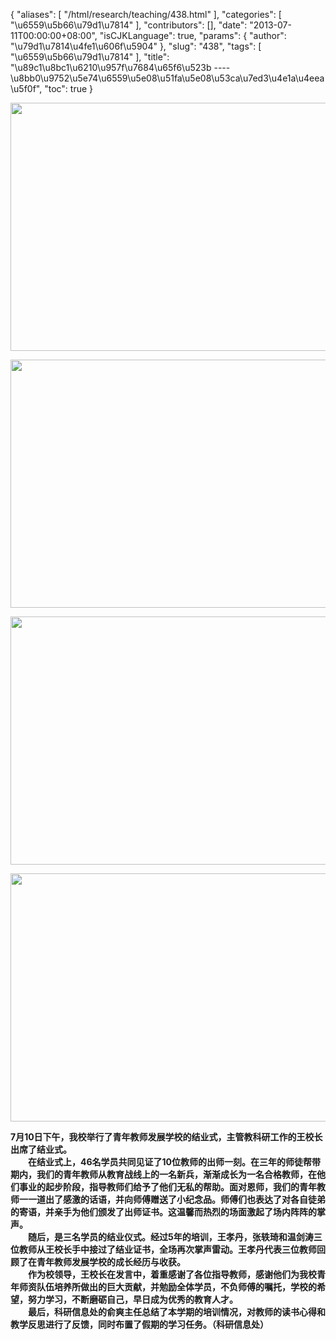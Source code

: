 {
    "aliases": [
        "/html/research/teaching/438.html"
    ],
    "categories": [
        "\u6559\u5b66\u79d1\u7814"
    ],
    "contributors": [],
    "date": "2013-07-11T00:00:00+08:00",
    "isCJKLanguage": true,
    "params": {
        "author": "\u79d1\u7814\u4fe1\u606f\u5904"
    },
    "slug": "438",
    "tags": [
        "\u6559\u5b66\u79d1\u7814"
    ],
    "title": "\u89c1\u8bc1\u6210\u957f\u7684\u65f6\u523b ---- \u8bb0\u9752\u5e74\u6559\u5e08\u51fa\u5e08\u53ca\u7ed3\u4e1a\u4eea\u5f0f",
    "toc": true
}

<img
    src="https://cdn.tfls.online/mirror/full/b98f80959eae466a656c28c0c40099ef6f0cdca3.jpg"
    style="display:block;margin-left:auto;margin-right:auto;"
    decoding="async"
    fetchpriority="auto"
    loading="lazy"
    height="397"
    width="600"
/>


<img
    src="https://cdn.tfls.online/mirror/full/32f038671a525afabb8a413dab7b8886df0e72b1.jpg"
    style="display:block;margin-left:auto;margin-right:auto;"
    decoding="async"
    fetchpriority="auto"
    loading="lazy"
    height="397"
    width="600"
/>


<img
    src="https://cdn.tfls.online/mirror/full/c15b1de62937a47fefcefb644bb1187fb910ca7c.jpg"
    style="display:block;margin-left:auto;margin-right:auto;"
    decoding="async"
    fetchpriority="auto"
    loading="lazy"
    height="397"
    width="600"
/>


<img
    src="https://cdn.tfls.online/mirror/full/71dbd781afc069edff596184d515136a475481be.jpg"
    style="display:block;margin-left:auto;margin-right:auto;"
    decoding="async"
    fetchpriority="auto"
    loading="lazy"
    height="397"
    width="600"
/>

**7月10日下午，我校举行了青年教师发展学校的结业式，主管教科研工作的王校长出席了结业式。  
　　在结业式上，46名学员共同见证了10位教师的出师一刻。在三年的师徒帮带期内，我们的青年教师从教育战线上的一名新兵，渐渐成长为一名合格教师，在他们事业的起步阶段，指导教师们给予了他们无私的帮助。面对恩师，我们的青年教师一一道出了感激的话语，并向师傅赠送了小纪念品。师傅们也表达了对各自徒弟的寄语，并亲手为他们颁发了出师证书。这温馨而热烈的场面激起了场内阵阵的掌声。  
　　随后，是三名学员的结业仪式。经过5年的培训，王孝丹，张轶琦和温剑涛三位教师从王校长手中接过了结业证书，全场再次掌声雷动。王孝丹代表三位教师回顾了在青年教师发展学校的成长经历与收获。  
　　作为校领导，王校长在发言中，着重感谢了各位指导教师，感谢他们为我校青年师资队伍培养所做出的巨大贡献，并勉励全体学员，不负师傅的嘱托，学校的希望，努力学习，不断磨砺自己，早日成为优秀的教育人才。  
　　最后，科研信息处的俞爽主任总结了本学期的培训情况，对教师的读书心得和教学反思进行了反馈，同时布置了假期的学习任务。（科研信息处）**


